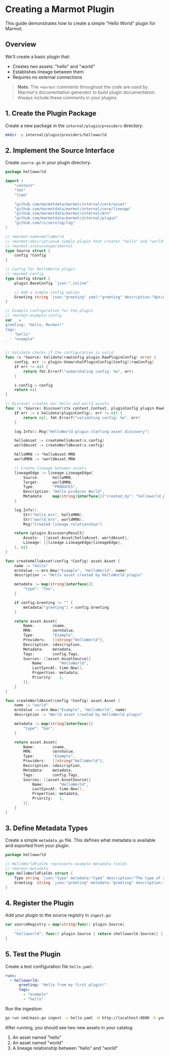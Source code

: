 # Creating a Marmot Plugin

This guide demonstrates how to create a simple "Hello World" plugin for Marmot.

## Overview

We'll create a basic plugin that:

- Creates two assets: "hello" and "world"
- Establishes lineage between them
- Requires no external connections

> **Note**: The `+marmot` comments throughout the code are used by Marmot's documentation generator to build plugin documentation. Always include these comments in your plugins.

## 1. Create the Plugin Package

Create a new package in the `internal/plugin/providers` directory:

```bash
mkdir -p internal/plugin/providers/helloworld
```

## 2. Implement the Source Interface

Create `source.go` in your plugin directory:

```go
package helloworld

import (
    "context"
    "fmt"
    "time"

    "github.com/marmotdata/marmot/internal/core/asset"
    "github.com/marmotdata/marmot/internal/core/lineage"
    "github.com/marmotdata/marmot/internal/mrn"
    "github.com/marmotdata/marmot/internal/plugin"
    "github.com/rs/zerolog/log"
)

// +marmot:name=HelloWorld
// +marmot:description=A simple plugin that creates "hello" and "world" assets with lineage.
// +marmot:status=experimental
type Source struct {
    config *Config
}

// Config for HelloWorld plugin
// +marmot:config
type Config struct {
    plugin.BaseConfig `json:",inline"`

    // Add a simple config option
    Greeting string `json:"greeting" yaml:"greeting" description:"Optional custom greeting message"`
}

// Example configuration for the plugin
// +marmot:example-config
var _ = `
greeting: "Hello, Marmot!"
tags:
  - "hello"
  - "example"
`

// Validate checks if the configuration is valid
func (s *Source) Validate(rawConfig plugin.RawPluginConfig) error {
    config, err := plugin.UnmarshalPluginConfig[Config](rawConfig)
    if err != nil {
        return fmt.Errorf("unmarshaling config: %w", err)
    }

    s.config = config
    return nil
}

// Discover creates our hello and world assets
func (s *Source) Discover(ctx context.Context, pluginConfig plugin.RawPluginConfig) (*plugin.DiscoveryResult, error) {
    if err := s.Validate(pluginConfig); err != nil {
        return nil, fmt.Errorf("validating config: %w", err)
    }

    log.Info().Msg("HelloWorld plugin starting asset discovery")

    helloAsset := createHelloAsset(s.config)
    worldAsset := createWorldAsset(s.config)

    helloMRN := *helloAsset.MRN
    worldMRN := *worldAsset.MRN

    // Create lineage between assets
    lineageEdge := lineage.LineageEdge{
        Source:      helloMRN,
        Target:      worldMRN,
        Type:        "PRODUCES",
        Description: "Hello produces World",
        Metadata:    map[string]interface{}{"created_by": "helloworld_plugin"},
    }

    log.Info().
        Str("hello_mrn", helloMRN).
        Str("world_mrn", worldMRN).
        Msg("Created lineage relationship")

    return &plugin.DiscoveryResult{
        Assets:  []asset.Asset{helloAsset, worldAsset},
        Lineage: []lineage.LineageEdge{lineageEdge},
    }, nil
}

func createHelloAsset(config *Config) asset.Asset {
    name := "hello"
    mrnValue := mrn.New("Example", "HelloWorld", name)
    description := "Hello asset created by HelloWorld plugin"

    metadata := map[string]interface{}{
        "type": "foo",
    }

    if config.Greeting != "" {
        metadata["greeting"] = config.Greeting
    }

    return asset.Asset{
        Name:        &name,
        MRN:         &mrnValue,
        Type:        "Example",
        Providers:   []string{"HelloWorld"},
        Description: &description,
        Metadata:    metadata,
        Tags:        config.Tags,
        Sources: []asset.AssetSource{{
            Name:       "HelloWorld",
            LastSyncAt: time.Now(),
            Properties: metadata,
            Priority:   1,
        }},
    }
}

func createWorldAsset(config *Config) asset.Asset {
    name := "world"
    mrnValue := mrn.New("Example", "HelloWorld", name)
    description := "World asset created by HelloWorld plugin"

    metadata := map[string]interface{}{
        "type": "bar",
    }

    return asset.Asset{
        Name:        &name,
        MRN:         &mrnValue,
        Type:        "Example",
        Providers:   []string{"HelloWorld"},
        Description: &description,
        Metadata:    metadata,
        Tags:        config.Tags,
        Sources: []asset.AssetSource{{
            Name:       "HelloWorld",
            LastSyncAt: time.Now(),
            Properties: metadata,
            Priority:   1,
        }},
    }
}
```

## 3. Define Metadata Types

Create a simple `metadata.go` file. This defines what metadata is available and exported from your plugin.

```go
package helloworld

// HelloWorldFields represents example metadata fields
// +marmot:metadata
type HelloWorldFields struct {
    Type string `json:"type" metadata:"type" description:"The type of asset created"`
    Greeting  string `json:"greeting" metadata:"greeting" description:"Optional custom greeting message"`
}
```

## 4. Register the Plugin

Add your plugin to the source registry in `ingest.go`:

```go
var sourceRegistry = map[string]func() plugin.Source{
    ...
    "helloworld": func() plugin.Source { return &helloworld.Source{} },
}
```

## 5. Test the Plugin

Create a test configuration file `hello.yaml`:

```yaml
runs:
  - helloworld:
      greeting: "Hello from my first plugin!"
      tags:
        - "example"
        - "hello"
```

Run the ingestion:

```bash
go run cmd/main.go ingest -c hello.yaml -H http://localhost:8080 -k your-api-key
```

After running, you should see two new assets in your catalog:

1. An asset named "hello"
2. An asset named "world"
3. A lineage relationship between "hello" and "world"
